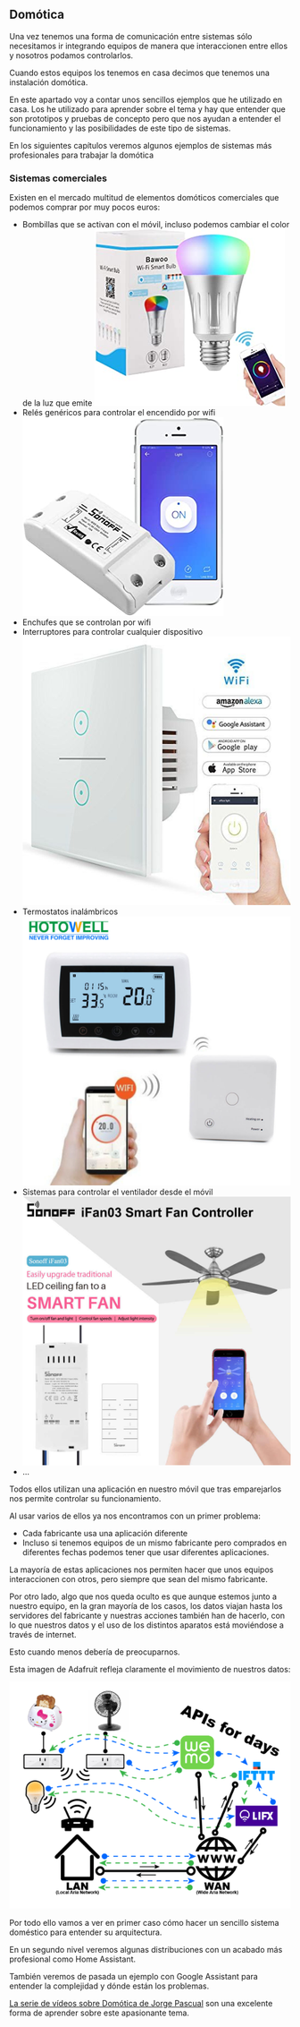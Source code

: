 ## Domótica

Una vez tenemos una forma de comunicación entre sistemas sólo necesitamos ir integrando equipos de manera que interaccionen entre ellos y nosotros podamos controlarlos.

Cuando estos equipos los tenemos en casa decimos que tenemos una instalación domótica.

En este apartado voy a contar unos sencillos ejemplos que he utilizado en casa. Los he utilizado para aprender sobre el tema y hay que entender que son prototipos y pruebas de concepto pero que nos ayudan a entender el funcionamiento y las posibilidades de este tipo de sistemas.

En los siguientes capítulos veremos algunos ejemplos de sistemas más profesionales para trabajar la domótica

### Sistemas comerciales

Existen en el mercado multitud de elementos domóticos comerciales que podemos comprar por muy pocos euros:

* Bombillas que se activan con el móvil, incluso podemos cambiar el color de la luz que emite
![bombilla Inteligente](./images/bombillaInteligente.jpg)
* Relés genéricos para controlar el encendido por wifi
![Sonoff](./images/sonoff.jpg)
* Enchufes que se controlan por wifi
* Interruptores para controlar cualquier dispositivo
![Interruptor wifi](./images/41Kw-b1FimL.jpg)
* Termostatos inalámbricos
![Termostato wifi](./images/en-HTW-31-WKT19-WF--1-.jpg)
* Sistemas para controlar el ventilador desde el móvil
![Control Ventilador](./images/ControlVentilador.jpg)
* ...

Todos ellos utilizan una aplicación en nuestro móvil que tras emparejarlos nos permite controlar su funcionamiento. 

Al usar varios de ellos ya nos encontramos con un primer problema:

* Cada fabricante usa una aplicación diferente
* Incluso si tenemos equipos de un mismo fabricante pero comprados en diferentes fechas podemos tener que usar diferentes aplicaciones.

La mayoría de estas aplicaciones nos permiten hacer que unos equipos interaccionen con otros, pero siempre que sean del mismo fabricante.

Por otro lado, algo que nos queda oculto es que aunque estemos junto a nuestro equipo, en la gran mayoría de los casos, los datos viajan hasta los servidores del fabricante y nuestras acciones también han de hacerlo, con lo que nuestros datos y el uso de los distintos aparatos está moviéndose a través de internet. 

Esto cuando menos debería de preocuparnos.

Esta imagen de Adafruit refleja claramente el movimiento de nuestros datos:

![Diferentes APIs en IOT](./images/internet_of_things___iot_Network_APIs.png)

Por todo ello vamos a ver en primer caso cómo hacer un sencillo sistema doméstico para entender su arquitectura.

En un segundo nivel veremos algunas distribuciones con un acabado más profesional como Home Assistant.

También veremos de pasada un ejemplo con Google Assistant para entender la complejidad y dónde están los problemas.


[La serie de vídeos sobre Domótica de Jorge Pascual](https://www.youtube.com/watch?v=IQLFgVg4TjM&list=PLFe_vhJmgS_51XlV_a5Atl1Re4fJA_b-d) son una excelente forma de aprender sobre este apasionante tema.

